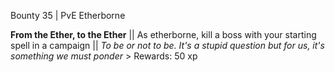 Bounty 35 | PvE Etherborne

**From the Ether, to the Ether** || As etherborne, kill a boss
with your starting spell in a campaign || *To be or not to be. It's
a stupid question but for us, it's something we must ponder* >
Rewards: 50 xp
